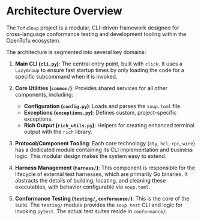 # Architecture Overview

The `TofuSoup` project is a modular, CLI-driven framework designed for cross-language conformance testing and development tooling within the OpenTofu ecosystem.

The architecture is segmented into several key domains:

1.  **Main CLI (`cli.py`)**: The central entry point, built with `click`. It uses a `LazyGroup` to ensure fast startup times by only loading the code for a specific subcommand when it is invoked.

2.  **Core Utilities (`common/`)**: Provides shared services for all other components, including:
    -   **Configuration (`config.py`)**: Loads and parses the `soup.toml` file.
    -   **Exceptions (`exceptions.py`)**: Defines custom, project-specific exceptions.
    -   **Rich Output (`rich_utils.py`)**: Helpers for creating enhanced terminal output with the `rich` library.

3.  **Protocol/Component Tooling**: Each core technology (`cty`, `hcl`, `rpc`, `wire`) has a dedicated module containing its CLI implementation and business logic. This modular design makes the system easy to extend.

4.  **Harness Management (`harness/`)**: This component is responsible for the lifecycle of external test harnesses, which are primarily Go binaries. It abstracts the details of building, locating, and cleaning these executables, with behavior configurable via `soup.toml`.

5.  **Conformance Testing (`testing/`, `conformance/`)**: This is the core of the suite. The `testing/` module provides the `soup test` CLI and logic for invoking `pytest`. The actual test suites reside in `conformance/`.


